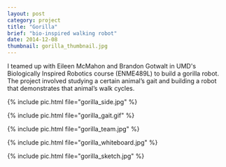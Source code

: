 ```yaml
---
layout: post
category: project
title: "Gorilla"
brief: "bio-inspired walking robot"
date: 2014-12-08
thumbnail: gorilla_thumbnail.jpg
---
```


I teamed up with Eileen McMahon and Brandon Gotwalt in UMD's Biologically Inspired Robotics course (ENME489L) to build a gorilla robot. The project involved studying a certain animal’s gait and building a robot that demonstrates that animal’s walk cycles.


{% include pic.html file="gorilla_side.jpg" %}

{% include pic.html file="gorilla_gait.gif" %}

{% include pic.html file="gorilla_team.jpg" %}

{% include pic.html file="gorilla_whiteboard.jpg" %}

{% include pic.html file="gorilla_sketch.jpg" %}
